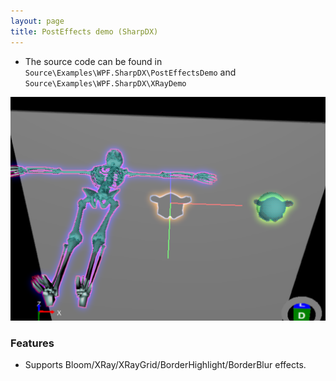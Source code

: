 ```yaml
---
layout: page
title: PostEffects demo (SharpDX)
---
```


* The source code can be found in `Source\Examples\WPF.SharpDX\PostEffectsDemo` and `Source\Examples\WPF.SharpDX\XRayDemo`

![Material demo](/public/images/demos/sharpDX/PostEffects.PNG)
### Features
- Supports Bloom/XRay/XRayGrid/BorderHighlight/BorderBlur effects.
